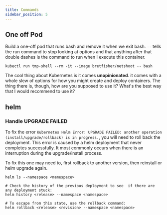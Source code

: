 ```yaml
---
title: Commands
sidebar_position: 5
---
```



## One off Pod

Build a one-off pod that runs bash and remove it when we exit bash. 
`--` tells the run command to stop looking at options and that anything after that double dashes is the command to run when I execute this container. 

```
kubectl run tmp-shell --rm -it --image bretfisher/netshoot -- bash
```

The cool thing about Kubernetes is it comes **unopinionated**. it comes with a whole slew of options for how you might create and deploy containers. The thing there is, though, how are you supposed to use it? What's the best way that I would recommend to use 
it? 


## helm

### Handle UPGRADE FAILED

To fix the error `Kubernetes Helm Error: UPGRADE FAILED: another operation (install/upgrade/rollback) is in progress.`, you will need to roll back the deployment. This error is caused by a helm deployment that never completes successfully. It most commonly occurs when there is an interruption during the upgrade/install process. 

To fix this one may need to, first rollback to another version, then reinstall or helm upgrade again.

```
helm ls --namespace <namespace>

# Check the history of the previous deployment to see  if there are any deployment stuck:
helm history <release> --namespace <namespace>

# To escape from this state, use the rollback command:
helm rollback <release> <revision> --namespace <namespace>
```